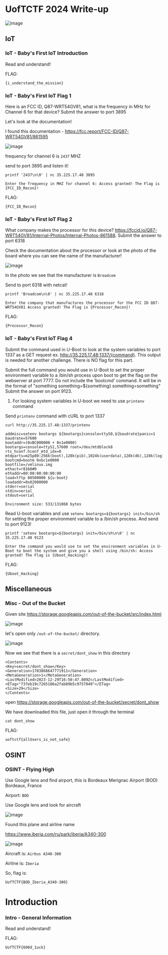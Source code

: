 # UofTCTF 2024 Write-up

![image](https://ctftime.org/media/cache/f6/f5/f6f5774c9a69febce07a4b68601758a6.png)

## IoT

### IoT - Baby's First IoT Introduction

Read and understand!

FLAG:

    {i_understand_the_mission}

### IoT - Baby's First IoT Flag 1

Here is an FCC ID, Q87-WRT54GV81, what is the frequency in MHz for Channel 6 for that device? Submit the answer to port 3895

Let's look at the documentation!

I found this documentation - https://fcc.report/FCC-ID/Q87-WRT54GV81/861595

![image](https://github.com/zer00d4y/writeups/assets/128820441/afbd8ef5-42a5-435b-853f-5e6c226671b6)

frequency for channel 6 is `2437` MHZ

send to port 3895 and listen it!

`printf '2437\n\0' | nc 35.225.17.48 3895` 

    Enter the frequency in MHZ for channel 6: Access granted! The Flag is {FCC_ID_Recon}!     

FLAG:

    {FCC_ID_Recon}

### IoT - Baby's First IoT Flag 2

What company makes the processor for this device? https://fccid.io/Q87-WRT54GV81/Internal-Photos/Internal-Photos-861588. Submit the answer to port 6318

Check the documentation about the processor or look at the photo of the board where you can see the name of the manufacturer!

![image](https://github.com/zer00d4y/writeups/assets/128820441/a037727b-eeaf-4b00-9c7a-89b54cadcebe)

In the photo we see that the manufacturer is `Broadcom`

Send to port 6318 with netcat!

`printf 'Broadcom\n\0' | nc 35.225.17.48 6318`
    
    Enter the company that manufactures the processor for the FCC ID Q87-WRT54GV81 Access granted! The Flag is {Processor_Recon}! 

FLAG: 

    {Processor_Recon}

### IoT - Baby's First IoT Flag 4

Submit the command used in U-Boot to look at the system variables to port 1337 as a GET request ex. http://35.225.17.48:1337/{command}. This output is needed for another challenge. There is NO flag for this part.
 
Submit the full command you would use in U-Boot to set the proper environment variable to a /bin/sh process upon boot to get the flag on the webserver at port 7777. Do not include the ‘bootcmd’ command. It will be in the format of "something something=${something} something=something" Submit the answer on port 9123.

1) For looking system variables in U-boot we need to use `printenv` command

  Send `printenv` command with cURL to port 1337 

`curl http://35.225.17.48:1337/printenv ` 

    addmisc=setenv bootargs ${bootargs}console=ttyS0,${baudrate}panic=1
    baudrate=57600
    bootaddr=(0xBC000000 + 0x1e0000)
    bootargs=console=ttyS1,57600 root=/dev/mtdblock8 rts_hconf.hconf_mtd_idx=0 mtdparts=m25p80:256k(boot),128k(pib),1024k(userdata),128k(db),128k(log),128k(dbbackup),128k(logbackup),3072k(kernel),11264k(rootfs)
    bootcmd=bootm 0xbc1e0000
    bootfile=/vmlinux.img
    ethact=r8168#0
    ethaddr=00:00:00:00:00:00
    load=tftp 80500000 ${u-boot}
    loadaddr=0x82000000
    stderr=serial
    stdin=serial
    stdout=serial
    
    Environment size: 533/131068 bytes

Read U-boot variables and use `setenv bootargs=${bootargs} init=/bin/sh` for setting the proper environment variable to a /bin/sh process. 
And send to port 9123!

`printf 'setenv bootargs=${bootargs} init=/bin/sh\n\0' | nc 35.225.17.48 9123`                       

    Enter the command you would use to set the environment variables in U-Boot to boot the system and give you a shell using /bin/sh: Access granted! The Flag is {Uboot_Hacking}! 

FLAG: 

    {Uboot_Hacking}

## Miscellaneous

### Misc - Out of the Bucket

Given site https://storage.googleapis.com/out-of-the-bucket/src/index.html

![image](https://github.com/zer00d4y/writeups/assets/128820441/222489e2-e878-42cd-881e-38f0ba661a0d)

let's open only `/out-of-the-bucket/` directory.

![image](https://github.com/zer00d4y/writeups/assets/128820441/3f1ce2e7-ec22-468f-9e49-862f860a68eb)

Now we see that there is a `secret/dont_show` in this directory

    <Contents>
    <Key>secret/dont_show</Key>
    <Generation>1703868647771911</Generation>
    <MetaGeneration>1</MetaGeneration>
    <LastModified>2023-12-29T16:50:47.809Z</LastModified>
    <ETag>"737eb19c7265186a2fab89b5c9757049"</ETag>
    <Size>29</Size>
    </Contents>

open https://storage.googleapis.com/out-of-the-bucket/secret/dont_show

We have downloaded this file, just open it through the terminal

`cat dont_show`

FLAG:

    uoftctf{allUsers_is_not_safe}

## OSINT

### OSINT - Flying High

Use Google lens and find airport, this is Bordeaux Merignac Airport (BOD) Bordeaux, France

Airport: `BOD`

Use Google lens and look for aircraft

![image](https://github.com/zer00d4y/writeups/assets/128820441/646da8f7-4eed-4c71-9d39-4a28308115b7)

Found this plane and airline name 

https://www.iberia.com/ru/park/iberia/A340-300

![image](https://github.com/zer00d4y/writeups/assets/128820441/8b975c7d-8017-4815-a1fa-761e5a7efd10)

Aircraft is: `Airbus A340-300`

Airline is: `Iberia`

So, flag is: 

    UofTCTF{BOD_Iberia_A340-300}

# Introduction

### Intro - General Information

Read and understand!

FLAG:

    UofTCTF{600d_1uck}

                                 
